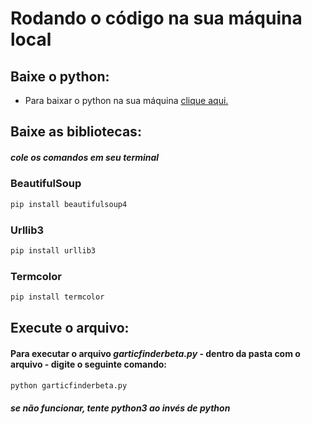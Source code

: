 # Rodando o código na sua máquina local
## Baixe o python:
* Para baixar o python na sua máquina [clique aqui.](https://www.python.org/downloads/)

## Baixe as bibliotecas:
##### *cole os comandos em seu terminal*
### BeautifulSoup
~~~python
pip install beautifulsoup4
~~~
### Urllib3
~~~python
pip install urllib3
~~~

### Termcolor
~~~python
pip install termcolor
~~~

## Execute o arquivo:
#### Para executar o arquivo *garticfinderbeta.py* - dentro da pasta com o arquivo - digite o seguinte comando:
~~~python
python garticfinderbeta.py
~~~
##### *se não funcionar, tente python3 ao invés de python*









